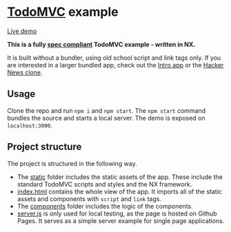 # [TodoMVC](http://todomvc.com) example

[Live demo](https://nx-js.github.io/todomvc-example)

**This is a fully [spec compliant](https://github.com/tastejs/todomvc/blob/master/app-spec.md#functionality) TodoMVC example - written in NX.**

It is built without a bundler, using old school script
and link tags only. If you are interested in a larger bundled app, check out the
[Intro app](https://github.com/nx-js/intro-example) or the [Hacker News clone](https://github.com/nx-js/hackernews-example).

## Usage

Clone the repo and run `npm i` and `npm start`. The `npm start` command bundles
the source and starts a local server. The demo is exposed on `localhost:3000`.

## Project structure

The project is structured in the following way.

  - The [static](/static) folder includes the static assets of the app. These include
    the standard TodoMVC scripts and styles and the NX framework.
  - [index.html](/index.html) contains the whole view of the app. It imports all of
    the static assets and components with `script` and `link` tags.
  - The [components](/components) folder includes the logic of the components.
  - [server.js](/server.js) is only used for local testing, as the page is hosted on
    Github Pages. It serves as a simple server example for single page applications.
